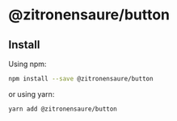 # @zitronensaure/button

## Install

Using npm:

```sh
npm install --save @zitronensaure/button
```

or using yarn:

```sh
yarn add @zitronensaure/button
```
